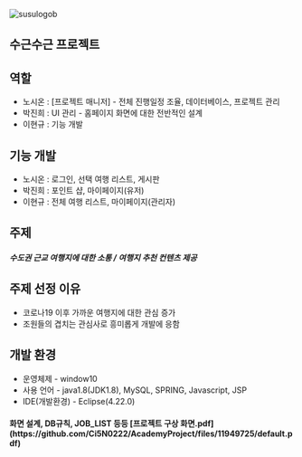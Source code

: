 ![susulogob](https://user-images.githubusercontent.com/127379535/233570005-a3918953-c5c2-4f96-85a2-40d2748fbf30.png) <h2>수근수근 프로젝트</h2>

  <h2>역할</h2>
  <ul>
    <li>노시온 : [프로젝트 매니저] - 전체 진행일정 조율, 데이터베이스, 프로젝트 관리</li>
    <li>박진희 : UI 관리 - 홈페이지 화면에 대한 전반적인 설계</li>
    <li>이현규 : 기능 개발</li>
  </ul>
  
  
  <h2>기능 개발</h2>
  <ul>
    <li>노시온 : 로그인, 선택 여행 리스트, 게시판</li>
    <li>박진희 : 포인트 샵, 마이페이지(유저)</li>
    <li>이현규 : 전체 여행 리스트, 마이페이지(관리자)</li>
  </ul>
  
  <h2>주제</h2>
  <h5>수도권 근교 여행지에 대한 소통 / 여행지 추천 컨텐츠 제공</h5>
  
  <h2>주제 선정 이유</h2>
  <ul>
    <li>코로나19 이후 가까운 여행지에 대한 관심 증가</ol>
    <li>조원들의 겹치는 관심사로 흥미롭게 개발에 응함</ol>
  </ul>
  
  <h2>개발 환경</h2>
  <ul>
    <li>운영체제 - window10</li>
    <li>사용 언어 - java1.8(JDK1.8), MySQL, SPRING, Javascript, JSP</li>
    <li>IDE(개발환경) - Eclipse(4.22.0)</li>
  </ul>

<h4>화면 설계, DB규칙, JOB_LIST 등등
[프로젝트 구상 화면.pdf](https://github.com/Ci5N0222/AcademyProject/files/11949725/default.pdf)
